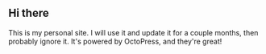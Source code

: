 ## Hi there
This is my personal site. I will use it and update it for a couple months, then probably ignore it. It's powered by OctoPress, and they're great!